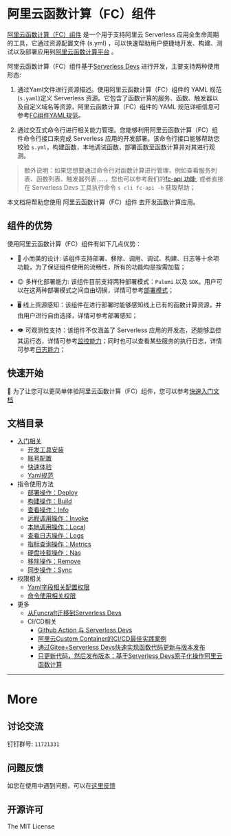 # 阿里云函数计算（FC）组件

[阿里云函数计算（FC）组件](https://github.com/devsapp/fc) 是一个用于支持阿里云 Serverless 应用全生命周期的工具，它通过资源配置文件 (s.yml) ，可以快速帮助用户便捷地开发、构建、测试以及部署应用到[阿里云函数计算平台](https://www.aliyun.com/product/fc?spm=5176.19720258.J_8058803260.115.e9392c4aHejRf3) 。

阿里云函数计算（FC）组件基于[Serverless Devs](https://www.serverless-devs.com/) 进行开发，主要支持两种使用形态: 

1. 通过Yaml文件进行资源描述。使用阿里云函数计算（FC）组件的 YAML 规范(`s.yaml`)定义 Serverless 资源。它包含了函数计算的服务、函数、触发器以及自定义域名等资源，阿里云函数计算（FC）组件的 YAML 规范详细信息可参考[FC组件YAML规范](./Others/yaml.md)。

2. 通过交互式命令行进行相关能力管理。您能够利用阿里云函数计算（FC）组件命令行接口来完成 Serverless 应用的开发部署。该命令行接口能够帮助您校验 `s.yml`，构建函数，本地调试函数，部署函数至函数计算并对其进行观测。

> 额外说明：如果您想要通过命令行对函数计算进行管理，例如查看服务列表、函数列表、触发器列表.....，您也可以参考我们的[fc-api 功能](https://github.com/devsapp/fc-api), 或者直接在 Serverless Devs 工具执行命令 `s cli fc-api -h` 获取帮助；

本文档将帮助您使用 阿里云函数计算（FC）组件 去开发函数计算应用。

## 组件的优势

使用阿里云函数计算（FC）组件有如下几点优势：

- 🌇 小而美的设计: 该组件支持部署、移除、调用、调试、构建、日志等十余项功能，为了保证组件使用的流畅性，所有的功能均是按需加载；

- 😉 多样化部署能力: 该组件目前支持两种部署模式：`Pulumi` 以及 `SDK`。用户可以在这两种部署模式之间自由切换，详情可参考[部署模式](Usage/deploy.md#函数部署的底座)；

- 🖥️ 线上资源感知：该组件在进行部署时能够感知线上已有的函数计算资源，并由用户进行自由选择，详情可参考部署感知；

- 👁️ 可观测性支持：该组件不仅涵盖了 Serverless 应用的开发态，还能够监控其运行态，详情可参考[监控能力](Usage/metrics.md)；同时也可以查看某些服务的执行日志，详情可参考[日志能力](Usage/logs.md)；

## 快速开始

🔑 为了让您可以更简单体验阿里云函数计算（FC）组件，您可以参考[快速入门文档](./Getting-started/Hello-world-application.md)

## 文档目录

- [入门相关](./Getting-started/Getting-started.md)
    - [开发工具安装](./Getting-started/Install-tutorial.md)
    - [账号配置](./Getting-started/Setting-up-credentials.md)
    - [快速体验](./Getting-started/Hello-world-application.md)
    - [Yaml规范](./Others/yaml.md)
- 指令使用方法
    - [部署操作：Deploy](./Usage/deploy.md)
    - [构建操作：Build](./Usage/build.md)
    - [查看操作：Info](./Usage/info.md)
    - [远程调用操作：Invoke](./Usage/invoke.md)
    - [本地调用操作：Local](./Usage/local.md)
    - [查看日志操作：Logs](./Usage/logs.md)
    - [指标查询操作：Metrics](./Usage/metrics.md)
    - [硬盘挂载操作：Nas](./Usage/nas.md)
    - [移除操作：Remove](./Usage/remove.md)
    - [同步操作：Sync](./Usage/sync.md)
- 权限相关
    - [Yaml字段相关配置权限](./Others/authority/yaml.md)
    - [命令使用相关权限](./Others/authority/command.md)
- 更多
    - [从Funcraft迁移到Serverless Devs](./Others/fun-fc.md)
    - CI/CD相关
        - [Github Action 与 Serverless Devs](./Others/github-action.md)
        - [阿里云Custom Container的CI/CD最佳实践案例](http://www.serverless-devs.com/blog/aliyun-custom-container-ci-cd)
        - [通过Gitee+Serverless Devs快速实现函数代码更新与版本发布](http://www.serverless-devs.com/blog/gitee-gitee-go-serverless-devs-ci-cd)
        - [只更新代码，然后发布版本：基于Serverless Devs原子化操作阿里云函数计算](http://www.serverless-devs.com/blog/serverless-devs-update-fc-code)
           
----

# More

## 讨论交流

钉钉群号: `11721331`

## 问题反馈

如您在使用中遇到问题，可以在[这里反馈](https://github.com/devsapp/fc/issues)

## 开源许可

The MIT License
